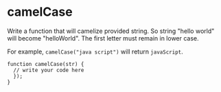 # camelCase
 Write a function that will camelize provided string. So string "hello world" will become "helloWorld". The first letter must remain in lower case.

For example, `camelCase("java script")` will return `javaScript`.

```
function camelCase(str) {
  // write your code here
  });
}
```
